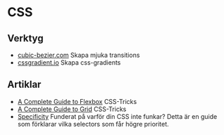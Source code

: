 # CSS

## Verktyg
- [cubic-bezier.com](https://cubic-bezier.com/#.17,.67,.83,.67) Skapa mjuka transitions
- [cssgradient.io](https://cssgradient.io/) Skapa css-gradients

## Artiklar
- [A Complete Guide to Flexbox](https://css-tricks.com/snippets/css/a-guide-to-flexbox/) CSS-Tricks
- [A Complete Guide to Grid](https://css-tricks.com/snippets/css/complete-guide-grid/) CSS-Tricks
- [Specificity](https://developer.mozilla.org/en-US/docs/Web/CSS/Specificity) Funderat på varför din CSS inte funkar? Detta är en guide som förklarar vilka selectors som får högre prioritet.

